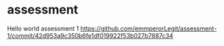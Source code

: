 # assessment
Hello world 
assessment 1
https://github.com/emmperorLegit/assessment-1/commit/42d953a9c350b6fe1df019922f53b027b7887c34

